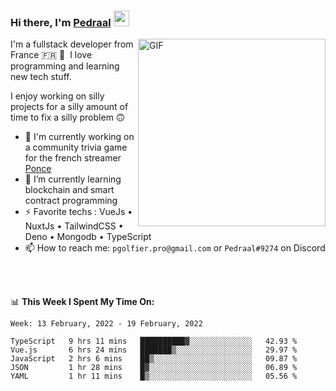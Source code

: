 ### Hi there, I'm <a href="https://pedraal.dev" target="_blank">Pedraal</a> <img src="https://media.giphy.com/media/hvRJCLFzcasrR4ia7z/giphy.gif" width="25px">
<img align="right" alt="GIF" src="https://pedraal.dev/avatar.png" width="300" height="300" />

I'm a fullstack developer from France 🇫🇷 🥖 &nbsp;I love programming and learning new
tech stuff.

I enjoy working on silly projects for a silly amount of time to fix a silly problem 🙃

- 🔭  I'm currently working on a community trivia game for the french streamer <a href="https://twitch.tv/ponce" target="_blank">Ponce</a>
- 🌱 I’m currently learning blockchain and smart contract programming
- ⚡ Favorite techs : VueJs &bull; NuxtJs &bull; TailwindCSS &bull; Deno &bull; Mongodb &bull; TypeScript
- 📫 How to reach me: `pgolfier.pro@gmail.com` or `Pedraal#9274` on Discord

<br>
<br>

📊 **This Week I Spent My Time On:**
<!--START_SECTION:waka-->
```text
Week: 13 February, 2022 - 19 February, 2022

TypeScript   9 hrs 11 mins   ██████████▓░░░░░░░░░░░░░░   42.93 % 
Vue.js       6 hrs 24 mins   ███████▒░░░░░░░░░░░░░░░░░   29.97 % 
JavaScript   2 hrs 6 mins    ██▒░░░░░░░░░░░░░░░░░░░░░░   09.87 % 
JSON         1 hr 28 mins    █▓░░░░░░░░░░░░░░░░░░░░░░░   06.89 % 
YAML         1 hr 11 mins    █▒░░░░░░░░░░░░░░░░░░░░░░░   05.56 % 
```
<!--END_SECTION:waka-->
